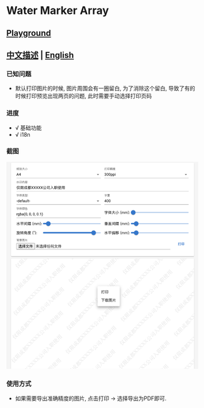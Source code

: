 # Water Marker Array

## [Playground](https://allape.github.io/WaterMarkerArray/index.html)

## [中文描述](README.md) | [English](README.en.md)

### 已知问题
- 默认打印图片的时候, 图片周围会有一圈留白, 为了消除这个留白, 导致了有的时候打印预览出现两页的问题, 此时需要手动选择打印页码

### 进度
- √ 基础功能
- √ i18n

### 截图
![截图1](public/example-zh.png)

### 使用方式
- 如果需要导出准确精度的图片, 点击打印 -> 选择导出为PDF即可.
